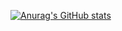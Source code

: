
[![Anurag's GitHub stats](https://github-readme-stats.vercel.app/api?username=BaozCWJ)](https://github.com/anuraghazra/github-readme-stats)
<!--
**BaozCWJ/BaozCWJ** is a ✨ _special_ ✨ repository because its `README.md` (this file) appears on your GitHub profile.

Here are some ideas to get you started:

- 🔭 I’m currently working on ...
- 🌱 I’m currently learning ...
- 👯 I’m looking to collaborate on ...
- 🤔 I’m looking for help with ...
- 💬 Ask me about ...
- 📫 How to reach me: ...
- 😄 Pronouns: ...
- ⚡ Fun fact: ...
-->
